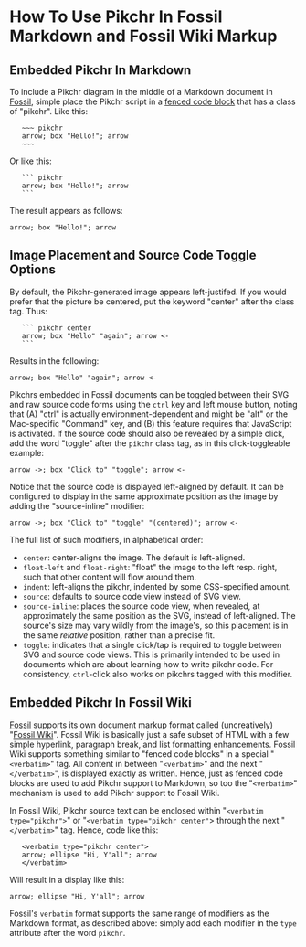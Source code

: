 # How To Use Pikchr In Fossil Markdown and Fossil Wiki Markup

## Embedded Pikchr In Markdown

To include a Pikchr diagram in the middle of a Markdown document
in [Fossil][fossil], simple place the Pikchr script in a [fenced code block][fcb]
that has a class of "pikchr".  Like this:

~~~~~
   ~~~ pikchr
   arrow; box "Hello!"; arrow
   ~~~
~~~~~

Or like this:

~~~~~
   ``` pikchr
   arrow; box "Hello!"; arrow
   ```
~~~~~

The result appears as follows:

``` pikchr
arrow; box "Hello!"; arrow
```


[fcb]: https://spec.commonmark.org/0.29/#fenced-code-blocks

## Image Placement and Source Code Toggle Options

By default, the Pikchr-generated image appears left-justifed.  If you
would prefer that the picture be centered, put the keyword "center"
after the class tag.  Thus:

~~~~~
   ``` pikchr center
   arrow; box "Hello" "again"; arrow <-
   ```
~~~~~

Results in the following:

``` pikchr center
arrow; box "Hello" "again"; arrow <-
```

Pikchrs embedded in Fossil documents can be toggled between their SVG
and raw source code forms using the `ctrl` key and left mouse button,
noting that (A) "ctrl" is actually environment-dependent and might be
"alt" or the Mac-specific "Command" key, and (B) this feature requires
that JavaScript is activated. If the source code should also be
revealed by a simple click, add the word "toggle" after the `pikchr`
class tag, as in this click-toggleable example:

``` pikchr center toggle
arrow ->; box "Click to" "toggle"; arrow <-
```

Notice that the source code is displayed left-aligned by default. It can
be configured to display in the same approximate position as the image
by adding the "source-inline" modifier:

``` pikchr center toggle source-inline
arrow ->; box "Click to" "toggle" "(centered)"; arrow <-
```

The full list of such modifiers, in alphabetical order:

- `center`: center-aligns the image. The default is left-aligned.
- `float-left` and `float-right`: "float" the image to the
  left resp. right, such that other content will flow around them.
- `indent`: left-aligns the pikchr, indented by some CSS-specified
  amount.
- `source`: defaults to source code view instead of SVG view.
- `source-inline`: places the source code view, when revealed, at
  approximately the same position as the SVG, instead of left-aligned.
  The source's size may vary wildly from the image's, so this
  placement is in the same *relative* position, rather than a precise
  fit.
- `toggle`: indicates that a single click/tap is required to toggle
  between SVG and source code views. This is primarily intended to be
  used in documents which are about learning how to write pikchr
  code. For consistency, `ctrl`-click also works on pikchrs tagged
  with this modifier.

## Embedded Pikchr In Fossil Wiki

[Fossil][fossil] supports its own document markup format called
(uncreatively) "[Fossil Wiki][fossilwiki]".  Fossil Wiki is basically
just a safe subset of HTML with a few simple hyperlink, paragraph break, and
list formatting enhancements. Fossil Wiki supports something
similar to "fenced code blocks" in a special "`<verbatim>`" tag.
All content in between "`<verbatim>`" and the next
"`</verbatim>`", is displayed exactly as written.  Hence, just as
fenced code blocks are used to add Pikchr support to Markdown, so too
the "`<verbatim>`" mechanism is used to add Pikchr support to Fossil Wiki.

In Fossil Wiki, Pikchr source text can be enclosed within
"`<verbatim type="pikchr">`" or "`<verbatim type="pikchr center"`>
through the next "`</verbatim>`" tag.  Hence, code like this:

~~~~~
   <verbatim type="pikchr center">
   arrow; ellipse "Hi, Y'all"; arrow
   </verbatim>
~~~~~

Will result in a display like this:

~~~ pikchr center
arrow; ellipse "Hi, Y'all"; arrow
~~~

Fossil's `verbatim` format supports the same range of modifiers as the
Markdown format, as described above: simply add each modifier in the
`type` attribute after the word `pikchr`.

[fossil]: https://fossil-scm.org/home
[fossilwiki]: /wiki_rules
